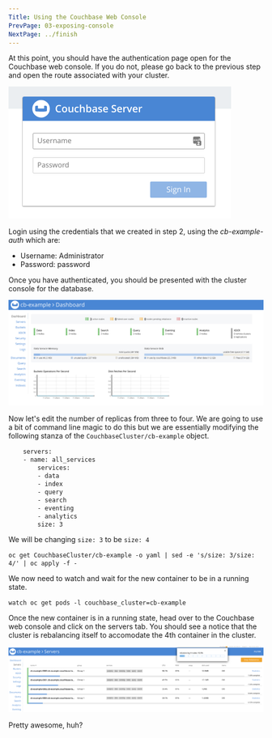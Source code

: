 ```yaml
---
Title: Using the Couchbase Web Console
PrevPage: 03-exposing-console
NextPage: ../finish
---
```


At this point, you should have the authentication page open for the Couchbase web console. If you do not, please go back to the previous step and open the route associated with your cluster.

![Couchbase Authentication](console-auth.png)

Login using the credentials that we created in step 2, using the *cb-example-auth* which are:

* Username: Administrator
* Password: password

Once you have authenticated, you should be presented with the cluster console for the database.

![Couchbase Console](console-view.png)

Now let's edit the number of replicas from three to four.  We are going to use a bit of command line magic to do this but we are essentially modifying the following stanza of the `CouchbaseCluster/cb-example` object.

```
    servers:
    - name: all_services
        services:
        - data
        - index
        - query
        - search
        - eventing
        - analytics
        size: 3
```

We will be changing `size: 3` to be `size: 4`

```execute-1
oc get CouchbaseCluster/cb-example -o yaml | sed -e 's/size: 3/size: 4/' | oc apply -f -
```

We now need to watch and wait for the new container to be in a running state.

```execute-2
watch oc get pods -l couchbase_cluster=cb-example
```

Once the new container is in a running state, head over to the Couchbase web console and click on the servers tab. You should see a notice that the cluster is rebalancing itself to accomodate the 4th container in the cluster.

![Couchbase Rebalance](cluster-rebalance.png)

Pretty awesome, huh?
